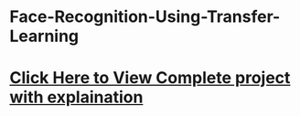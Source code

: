 # Face-Recognition-Using-Transfer-Learning

# [Click Here to View Complete project with explaination](https://medium.com/@rajpurohitprakash04/face-recognition-using-transfer-learning-bcd6fcf28ac8?sk=50996ba32d70b39a193cd2ddffca10fb) 
